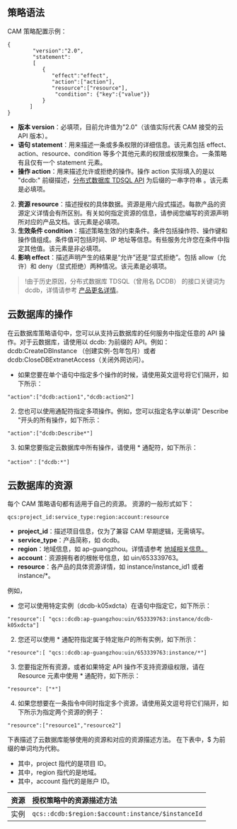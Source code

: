 ## 策略语法
CAM 策略配置示例：
```
{	 
        "version":"2.0", 
        "statement": 
        [ 
           { 
              "effect":"effect", 
              "action":["action"], 
              "resource":["resource"], 
               "condition": {"key":{"value"}} 
           } 
       ] 
} 
```

- **版本 version**：必填项，目前允许值为"2.0"（该值实际代表 CAM 接受的云 API 版本）。
- **语句 statement**：用来描述一条或多条权限的详细信息。该元素包括 effect、action、resource、condition 等多个其他元素的权限或权限集合。一条策略有且仅有一个 statement 元素。
 - **操作 action**：用来描述允许或拒绝的操作。操作 action 实际填入的是以 "dcdb:" 前缀描述，[分布式数据库 TDSQL API](https://cloud.tencent.com/document/api/557/16124) 为后缀的一串字符串 。该元素是必填项。
 2. **资源 resource**：描述授权的具体数据。资源是用六段式描述。每款产品的资源定义详情会有所区别。有关如何指定资源的信息，请参阅您编写的资源声明所对应的产品文档。该元素是必填项。
 3. **生效条件 condition**：描述策略生效的约束条件。条件包括操作符、操作键和操作值组成。条件值可包括时间、IP 地址等信息。有些服务允许您在条件中指定其他值。该元素是非必填项。
 4. **影响 effect**：描述声明产生的结果是“允许”还是“显式拒绝”。包括 allow（允许）和 deny（显式拒绝）两种情况。该元素是必填项。

>!由于历史原因，分布式数据库 TDSQL（曾用名 DCDB） 的接口关键词为 dcdb，详情请参考 [产品更名详情](http://bbs.qcloud.com/thread-55032-1-1.html?_ga=1.126597773.1439247302.1542191435)。

## 云数据库的操作

在云数据库策略语句中，您可以从支持云数据库的任何服务中指定任意的 API 操作。对于云数据库，请使用以 dcdb: 为前缀的 API。例如：dcdb:CreateDBInstance （创建实例-包年包月）或者 dcdb:CloseDBExtranetAccess（关闭外网访问）。

- 如果您要在单个语句中指定多个操作的时候，请使用英文逗号将它们隔开，如下所示：
```
"action":["dcdb:action1","dcdb:action2"]
```
2. 您也可以使用通配符指定多项操作。例如，您可以指定名字以单词" Describe "开头的所有操作，如下所示：
```
"action":["dcdb:Describe*"]
```
3. 如果您要指定云数据库中所有操作，请使用 * 通配符，如下所示：
```
"action"：["dcdb:*"]
```

## 云数据库的资源

每个 CAM 策略语句都有适用于自己的资源。
资源的一般形式如下：
```
qcs:project_id:service_type:region:account:resource
```

- **project_id**：描述项目信息，仅为了兼容 CAM 早期逻辑，无需填写。
- **service_type**：产品简称，如 dcdb。
- **region**：地域信息，如 ap-guangzhou。详情请参考 [地域相关信息。](https://cloud.tencent.com/document/api/213/15708)
- **account**：资源拥有者的根帐号信息，如 uin/653339763。
- **resource**：各产品的具体资源详情，如 instance/instance_id1 或者 instance/*。

例如，
- 您可以使用特定实例（dcdb-k05xdcta）在语句中指定它，如下所示：
```
"resource":[ "qcs::dcdb:ap-guangzhou:uin/653339763:instance/dcdb-k05xdcta"]
```
2. 您还可以使用 * 通配符指定属于特定账户的所有实例，如下所示：
```
"resource":[ "qcs::dcdb:ap-guangzhou:uin/653339763:instance/*"]
```
3. 您要指定所有资源，或者如果特定 API 操作不支持资源级权限，请在 Resource 元素中使用 * 通配符，如下所示：
```
"resource": ["*"]
```
4. 如果您想要在一条指令中同时指定多个资源，请使用英文逗号将它们隔开，如下所示为指定两个资源的例子：
```
"resource":["resource1","resource2"]
```

下表描述了云数据库能够使用的资源和对应的资源描述方法。
在下表中，$ 为前缀的单词均为代称。
- 其中，project 指代的是项目 ID。
- 其中，region 指代的是地域。
- 其中，account 指代的是账户 ID。

| 资源 | 授权策略中的资源描述方法 |
|:-------|:-------|
|实例|  ```qcs::dcdb:$region:$account:instance/$instanceId```|
